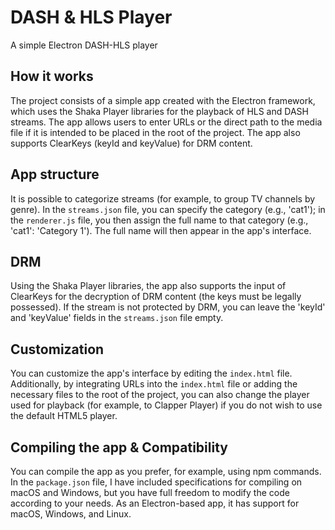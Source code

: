 # DASH & HLS Player
A simple Electron DASH-HLS player

## How it works
The project consists of a simple app created with the Electron framework, which uses the Shaka Player libraries for the playback of HLS and DASH streams. The app allows users to enter URLs or the direct path to the media file if it is intended to be placed in the root of the project. The app also supports ClearKeys (keyId and keyValue) for DRM content.

## App structure
It is possible to categorize streams (for example, to group TV channels by genre). In the `streams.json` file, you can specify the category (e.g., 'cat1'); in the `renderer.js` file, you then assign the full name to that category (e.g., 'cat1': 'Category 1'). The full name will then appear in the app's interface.

## DRM
Using the Shaka Player libraries, the app also supports the input of ClearKeys for the decryption of DRM content (the keys must be legally possessed). If the stream is not protected by DRM, you can leave the 'keyId' and 'keyValue' fields in the `streams.json` file empty.

## Customization
You can customize the app's interface by editing the `index.html` file. Additionally, by integrating URLs into the `index.html` file or adding the necessary files to the root of the project, you can also change the player used for playback (for example, to Clapper Player) if you do not wish to use the default HTML5 player.

## Compiling the app & Compatibility
You can compile the app as you prefer, for example, using npm commands. In the `package.json` file, I have included specifications for compiling on macOS and Windows, but you have full freedom to modify the code according to your needs. As an Electron-based app, it has support for macOS, Windows, and Linux.

